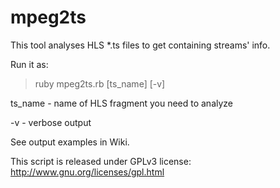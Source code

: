 mpeg2ts
=======

This tool analyses HLS *.ts files to get containing streams' info.

Run it as:
> ruby mpeg2ts.rb [ts_name] [-v]

ts_name - name of HLS fragment you need to analyze 

-v - verbose output

See output examples in Wiki.

This script is released under GPLv3 license: http://www.gnu.org/licenses/gpl.html
